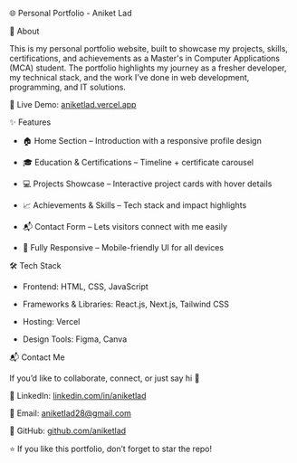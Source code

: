 🌐 Personal Portfolio - Aniket Lad


📌 About

This is my personal portfolio website, built to showcase my projects, skills, certifications, and achievements as a Master's in Computer Applications (MCA) student. The portfolio highlights my journey as a fresher developer, my technical stack, and the work I’ve done in web development, programming, and IT solutions.

🔗 Live Demo: [aniketlad.vercel.app](https://aniketlad.vercel.app/)

✨ Features

- 🏠 Home Section – Introduction with a responsive profile design

- 🎓 Education & Certifications – Timeline + certificate carousel

- 💻 Projects Showcase – Interactive project cards with hover details

- 📈 Achievements & Skills – Tech stack and impact highlights

- 📬 Contact Form – Lets visitors connect with me easily

- 📱 Fully Responsive – Mobile-friendly UI for all devices

🛠️ Tech Stack

- Frontend: HTML, CSS, JavaScript

- Frameworks & Libraries: React.js, Next.js, Tailwind CSS

- Hosting: Vercel

- Design Tools: Figma, Canva

📬 Contact Me

If you’d like to collaborate, connect, or just say hi 👋

💼 LinkedIn: [linkedin.com/in/aniketlad](https://www.linkedin.com/in/aniket-lad28a/)

📧 Email: aniketlad28@gmail.com

🐙 GitHub: [github.com/aniketlad](https://github.com/The-Aniketlad)

⭐ If you like this portfolio, don’t forget to star the repo!
